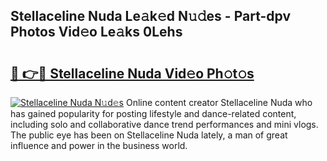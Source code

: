 ## Stellaceline Nuda Le𝚊k𝚎d N𝚞𝚍es - Part-dpv Photos Vid𝚎o Le𝚊ks 0Lehs

# <h2><a href="http://fbdj433.evod.top/?m=Stellaceline+Nuda">🔗 👉🔴 Stellaceline Nuda Vid𝚎o Ph𝚘t𝚘s</a></h2>

[![Stellaceline Nuda N𝚞d𝚎s](https://i.imgur.com/8V9OHl7.gif)](http://fbdj433.evod.top/?m=Stellaceline+Nuda)
Online content creator Stellaceline Nuda who has gained popularity for posting lifestyle and dance-related content, including solo and collaborative dance trend performances and mini vlogs. The public eye has been on Stellaceline Nuda lately, a man of great influence and power in the business world. 

